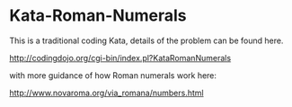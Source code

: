 # Kata-Roman-Numerals

This is a traditional coding Kata, details of the problem can be found here.

http://codingdojo.org/cgi-bin/index.pl?KataRomanNumerals

with more guidance of how Roman numerals work here:

http://www.novaroma.org/via_romana/numbers.html


